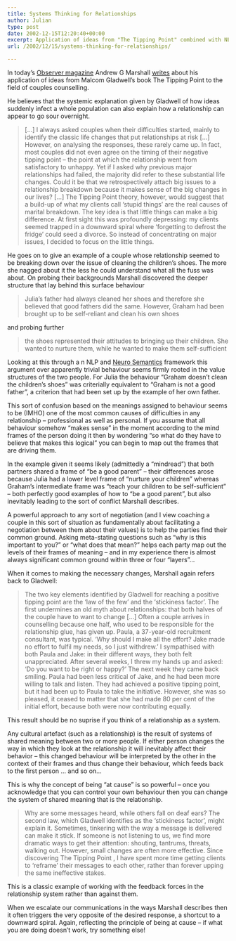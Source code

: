 ```yaml
---
title: Systems Thinking for Relationships
author: Julian
type: post
date: 2002-12-15T12:20:40+00:00
excerpt: Application of ideas from "The Tipping Point" combined with NLP to resolving relationship conflicts
url: /2002/12/15/systems-thinking-for-relationships/

---
```

In today&#8217;s [Observer magazine][1] Andrew G Marshall [writes][2] about his application of ideas from Malcom Gladwell&#8217;s book <amazonlink asin = "0349113467">The Tipping Point</amazonlink> to the field of couples counselling.
  
<!--more-->


  
He believes that the systemic explanation given by Gladwell of how ideas suddenly infect a whole population can also explain how a relationship can appear to go sour overnight. 

> [&#8230;] I always asked couples when their difficulties started, mainly to identify the classic life changes that put relationships at risk [&#8230;] However, on analysing the responses, these rarely came up. In fact, most couples did not even agree on the timing of their negative tipping point &#8211; the point at which the relationship went from satisfactory to unhappy. Yet if I asked why previous major relationships had failed, the majority did refer to these substantial life changes. Could it be that we retrospectively attach big issues to a relationship breakdown because it makes sense of the big changes in our lives? [&#8230;] The Tipping Point theory, however, would suggest that a build-up of what my clients call &#8216;stupid things&#8217; are the real causes of marital breakdown. The key idea is that little things can make a big difference. At first sight this was profoundly depressing: my clients seemed trapped in a downward spiral where &#8216;forgetting to defrost the fridge&#8217; could seed a divorce. So instead of concentrating on major issues, I decided to focus on the little things. 

He goes on to give an example of a couple whose relationship seemed to be breaking down over the issue of cleaning the children&#8217;s shoes. The more she nagged about it the less he could understand what all the fuss was about. On probing their backgrounds Marshall discovered the deeper structure that lay behind this surface behaviour 

> Julia&#8217;s father had always cleaned her shoes and therefore she believed that good fathers did the same. However, Graham had been brought up to be self-reliant and clean his own shoes

and probing further

> the shoes represented their attitudes to bringing up their children. She wanted to nurture them, while he wanted to make them self-sufficient

Looking at this through a n NLP and [Neuro Semantics][3] framework this argument over apparently trivial behaviour seems firmly rooted in the value structures of the two people. For Julia the behaviour &#8220;Graham doesn&#8217;t clean the children&#8217;s shoes&#8221; was criterially equivalent to &#8220;Graham is not a good father&#8221;, a criterion that had been set up by the example of her own father. 

This sort of confusion based on the meanings assigned to behaviour seems to be (IMHO) one of the most common causes of difficulties in any relationship &#8211; professional as well as personal. If you assume that all behaviour somehow &#8220;makes sense&#8221; in the moment according to the mind frames of the person doing it then by wondering &#8220;so what do they have to believe that makes this logical&#8221; you can begin to map out the frames that are driving them. 

In the example given it seems likely (admittedly a &#8220;mindread&#8221;) that both partners shared a frame of &#8220;be a good parent&#8221; &#8211; their differences arose because Julia had a lower level frame of &#8220;nurture your children&#8221; whereas Graham&#8217;s intermediate frame was &#8220;teach your children to be self-sufficient&#8221; &#8211; both perfectly good examples of how to &#8220;be a good parent&#8221;, but also inevitably leading to the sort of conflict Marshall describes.

A powerful approach to any sort of negotiation (and I view coaching a couple in this sort of situation as fundamentally about facilitating a negotiation between them about their values) is to help the parties find their common ground. Asking meta-stating questions such as &#8220;why is this important to you?&#8221; or &#8220;what does that mean?&#8221; helps each party map out the levels of their frames of meaning &#8211; and in my experience there is almost always significant common ground within three or four &#8220;layers&#8221;&#8230;

When it comes to making the necessary changes, Marshall again refers back to Gladwell:

> The two key elements identified by Gladwell for reaching a positive tipping point are the &#8216;law of the few&#8217; and the &#8216;stickiness factor&#8217;. The first undermines an old myth about relationships: that both halves of the couple have to want to change [&#8230;] Often a couple arrives in counselling because one half, who used to be responsible for the relationship glue, has given up. Paula, a 37-year-old recruitment consultant, was typical. &#8216;Why should I make all the effort? Jake made no effort to fulfil my needs, so I just withdrew.&#8217; I sympathised with both Paula and Jake: in their different ways, they both felt unappreciated. After several weeks, I threw my hands up and asked: &#8216;Do you want to be right or happy?&#8217; The next week they came back smiling. Paula had been less critical of Jake, and he had been more willing to talk and listen. They had achieved a positive tipping point, but it had been up to Paula to take the initiative. However, she was so pleased, it ceased to matter that she had made 80 per cent of the initial effort, because both were now contributing equally. 

This result should be no suprise if you think of a relationship as a system. 

Any cultural artefact (such as a relationship) is the result of systems of shared meaning between two or more people. If either person changes the way in which they look at the relationship it will inevitably affect their behavior &#8211; this changed behaviour will be interpreted by the other in the context of their frames and thus change their behaviour, which feeds back to the first person &#8230; and so on&#8230; 

This is why the concept of being &#8220;at cause&#8221; is so powerful &#8211; once you acknowledge that you can control your own behaviour then you can change the system of shared meaning that is the relationship. 

> Why are some messages heard, while others fall on deaf ears? The second law, which Gladwell identifies as the &#8216;stickiness factor&#8217;, might explain it. Sometimes, tinkering with the way a message is delivered can make it stick. If someone is not listening to us, we find more dramatic ways to get their attention: shouting, tantrums, threats, walking out. However, small changes are often more effective. Since discovering The Tipping Point , I have spent more time getting clients to &#8216;reframe&#8217; their messages to each other, rather than forever upping the same ineffective stakes. 

This is a classic example of working with the feedback forces in the relationship system rather than against them. 

When we escalate our communications in the ways Marshall describes then it often triggers the very opposite of the desired response, a shortcut to a downward spiral. Again, reflecting the principle of being at cause &#8211; if what you are doing doesn&#8217;t work, try something else!

 [1]: https://www.observer.co.uk/magazine/
 [2]: https://www.observer.co.uk/magazine/story/0,11913,860073,00.html "Guardian Unlimited Observer | Magazine | Tipping the balance"
 [3]: https://www.neurosemantics.com/